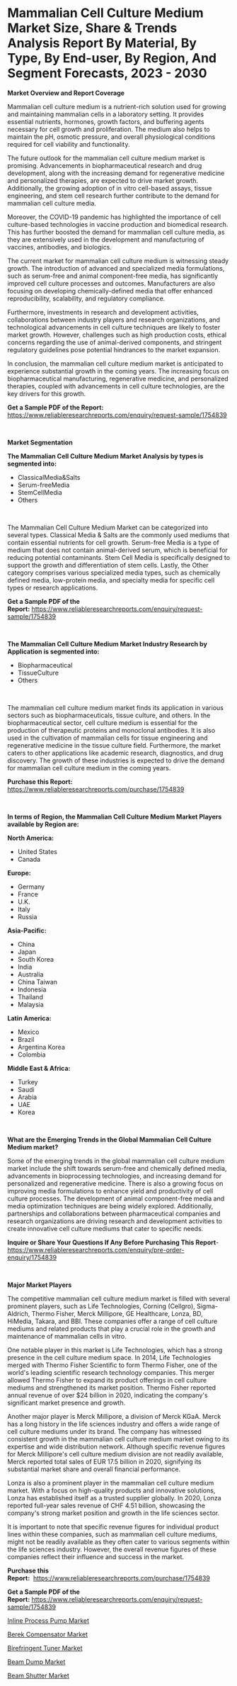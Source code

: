 <p><h1>Mammalian Cell Culture Medium Market Size, Share & Trends Analysis Report By Material, By Type, By End-user, By Region, And Segment Forecasts, 2023 - 2030</h1></p><p><strong>Market Overview and Report Coverage</strong></p>
<p><p>Mammalian cell culture medium is a nutrient-rich solution used for growing and maintaining mammalian cells in a laboratory setting. It provides essential nutrients, hormones, growth factors, and buffering agents necessary for cell growth and proliferation. The medium also helps to maintain the pH, osmotic pressure, and overall physiological conditions required for cell viability and functionality.</p><p>The future outlook for the mammalian cell culture medium market is promising. Advancements in biopharmaceutical research and drug development, along with the increasing demand for regenerative medicine and personalized therapies, are expected to drive market growth. Additionally, the growing adoption of in vitro cell-based assays, tissue engineering, and stem cell research further contribute to the demand for mammalian cell culture media.</p><p>Moreover, the COVID-19 pandemic has highlighted the importance of cell culture-based technologies in vaccine production and biomedical research. This has further boosted the demand for mammalian cell culture media, as they are extensively used in the development and manufacturing of vaccines, antibodies, and biologics.</p><p>The current market for mammalian cell culture medium is witnessing steady growth. The introduction of advanced and specialized media formulations, such as serum-free and animal component-free media, has significantly improved cell culture processes and outcomes. Manufacturers are also focusing on developing chemically-defined media that offer enhanced reproducibility, scalability, and regulatory compliance.</p><p>Furthermore, investments in research and development activities, collaborations between industry players and research organizations, and technological advancements in cell culture techniques are likely to foster market growth. However, challenges such as high production costs, ethical concerns regarding the use of animal-derived components, and stringent regulatory guidelines pose potential hindrances to the market expansion.</p><p>In conclusion, the mammalian cell culture medium market is anticipated to experience substantial growth in the coming years. The increasing focus on biopharmaceutical manufacturing, regenerative medicine, and personalized therapies, coupled with advancements in cell culture technologies, are the key drivers for this growth.</p></p>
<p><strong>Get a Sample PDF of the Report:</strong> <a href="https://www.reliableresearchreports.com/enquiry/request-sample/1754839">https://www.reliableresearchreports.com/enquiry/request-sample/1754839</a></p>
<p>&nbsp;</p>
<p><strong>Market Segmentation</strong></p>
<p><strong>The Mammalian Cell Culture Medium Market Analysis by types is segmented into:</strong></p>
<p><ul><li>ClassicalMedia&Salts</li><li>Serum-freeMedia</li><li>StemCellMedia</li><li>Others</li></ul></p>
<p>&nbsp;</p>
<p><p>The Mammalian Cell Culture Medium Market can be categorized into several types. Classical Media & Salts are the commonly used mediums that contain essential nutrients for cell growth. Serum-free Media is a type of medium that does not contain animal-derived serum, which is beneficial for reducing potential contaminants. Stem Cell Media is specifically designed to support the growth and differentiation of stem cells. Lastly, the Other category comprises various specialized media types, such as chemically defined media, low-protein media, and specialty media for specific cell types or research applications.</p></p>
<p><strong>Get a Sample PDF of the Report:</strong>&nbsp;<a href="https://www.reliableresearchreports.com/enquiry/request-sample/1754839">https://www.reliableresearchreports.com/enquiry/request-sample/1754839</a></p>
<p>&nbsp;</p>
<p><strong>The Mammalian Cell Culture Medium Market Industry Research by Application is segmented into:</strong></p>
<p><ul><li>Biopharmaceutical</li><li>TissueCulture</li><li>Others</li></ul></p>
<p>&nbsp;</p>
<p><p>The mammalian cell culture medium market finds its application in various sectors such as biopharmaceuticals, tissue culture, and others. In the biopharmaceutical sector, cell culture medium is essential for the production of therapeutic proteins and monoclonal antibodies. It is also used in the cultivation of mammalian cells for tissue engineering and regenerative medicine in the tissue culture field. Furthermore, the market caters to other applications like academic research, diagnostics, and drug discovery. The growth of these industries is expected to drive the demand for mammalian cell culture medium in the coming years.</p></p>
<p><strong>Purchase this Report:</strong>&nbsp; <a href="https://www.reliableresearchreports.com/purchase/1754839">https://www.reliableresearchreports.com/purchase/1754839</a></p>
<p>&nbsp;</p>
<p><strong>In terms of Region, the Mammalian Cell Culture Medium Market Players available by Region are:</strong></p>
<p>
    <p> <strong> North America: </strong>
        <ul>
            <li>United States</li>
            <li>Canada</li>
        </ul>
        </p> 
    <p> <strong> Europe: </strong>
        <ul>
            <li>Germany</li>
            <li>France</li>
            <li>U.K.</li>
            <li>Italy</li>
            <li>Russia</li>
        </ul>
        </p> 
    <p> <strong> Asia-Pacific: </strong>
        <ul>
            <li>China</li>
            <li>Japan</li>
            <li>South Korea</li>
            <li>India</li>
            <li>Australia</li>
            <li>China Taiwan</li>
            <li>Indonesia</li>
            <li>Thailand</li>
            <li>Malaysia</li>
        </ul>
        </p> 
    <p> <strong> Latin America: </strong>
        <ul>
            <li>Mexico</li>
            <li>Brazil</li>
            <li>Argentina Korea</li>
            <li>Colombia</li>
        </ul>
        </p> 
    <p> <strong> Middle East & Africa: </strong>
        <ul>
            <li>Turkey</li>
            <li>Saudi</li>
            <li>Arabia</li>
            <li>UAE</li>
            <li>Korea</li>
        </ul>
    </p>
    </p>
<p>&nbsp;</p>
<p><strong>What are the Emerging Trends in the Global Mammalian Cell Culture Medium market?</strong></p>
<p><p>Some of the emerging trends in the global mammalian cell culture medium market include the shift towards serum-free and chemically defined media, advancements in bioprocessing technologies, and increasing demand for personalized and regenerative medicine. There is also a growing focus on improving media formulations to enhance yield and productivity of cell culture processes. The development of animal component-free media and media optimization techniques are being widely explored. Additionally, partnerships and collaborations between pharmaceutical companies and research organizations are driving research and development activities to create innovative cell culture mediums that cater to specific needs.</p></p>
<p><strong>Inquire or Share Your Questions If Any Before Purchasing This Report</strong>- <a href="https://www.reliableresearchreports.com/enquiry/pre-order-enquiry/1754839">https://www.reliableresearchreports.com/enquiry/pre-order-enquiry/1754839</a></p>
<p>&nbsp;</p>
<p><strong>Major Market Players</strong></p>
<p><p>The competitive mammalian cell culture medium market is filled with several prominent players, such as Life Technologies, Corning (Cellgro), Sigma-Aldrich, Thermo Fisher, Merck Millipore, GE Healthcare, Lonza, BD, HiMedia, Takara, and BBI. These companies offer a range of cell culture mediums and related products that play a crucial role in the growth and maintenance of mammalian cells in vitro.</p><p>One notable player in this market is Life Technologies, which has a strong presence in the cell culture medium space. In 2014, Life Technologies merged with Thermo Fisher Scientific to form Thermo Fisher, one of the world's leading scientific research technology companies. This merger allowed Thermo Fisher to expand its product offerings in cell culture mediums and strengthened its market position. Thermo Fisher reported annual revenue of over $24 billion in 2020, indicating the company's significant market presence and growth.</p><p>Another major player is Merck Millipore, a division of Merck KGaA. Merck has a long history in the life sciences industry and offers a wide range of cell culture mediums under its brand. The company has witnessed consistent growth in the mammalian cell culture medium market owing to its expertise and wide distribution network. Although specific revenue figures for Merck Millipore's cell culture medium division are not readily available, Merck reported total sales of EUR 17.5 billion in 2020, signifying its substantial market share and overall financial performance.</p><p>Lonza is also a prominent player in the mammalian cell culture medium market. With a focus on high-quality products and innovative solutions, Lonza has established itself as a trusted supplier globally. In 2020, Lonza reported full-year sales revenue of CHF 4.51 billion, showcasing the company's strong market position and growth in the life sciences sector.</p><p>It is important to note that specific revenue figures for individual product lines within these companies, such as mammalian cell culture mediums, might not be readily available as they often cater to various segments within the life sciences industry. However, the overall revenue figures of these companies reflect their influence and success in the market.</p></p>
<p><strong>Purchase this Report:</strong>&nbsp;&nbsp;<a href="https://www.reliableresearchreports.com/purchase/1754839">https://www.reliableresearchreports.com/purchase/1754839</a></p>
<p></p>
<p><strong>Get a Sample PDF of the Report:</strong>&nbsp;<a href="https://www.reliableresearchreports.com/enquiry/request-sample/1754839">https://www.reliableresearchreports.com/enquiry/request-sample/1754839</a></p>
<p><p><a href="https://medium.com/@chiragreportprime2/analyzing-inline-process-pump-market-global-industry-perspective-and-forecast-2023-to-2030-28ab1b402277">Inline Process Pump Market</a></p><p><a href="https://medium.com/@joelstrosin1928/berek-compensator-market-analysis-and-sze-forecasted-for-period-from-2023-to-2030-a86deff74fc1">Berek Compensator Market</a></p><p><a href="https://medium.com/@ursulastark1/birefringent-tuner-market-analysis-its-cagr-market-segmentation-and-global-industry-overview-91a5b32c5813">Birefringent Tuner Market</a></p><p><a href="https://medium.com/@jailynpurdy1934/beam-dump-market-comprehensive-assessment-by-type-application-and-geography-0737618843ec">Beam Dump Market</a></p><p><a href="https://medium.com/@germanbraun1929/beam-shutter-market-exploring-market-share-market-trends-and-future-growth-422ab78a21eb">Beam Shutter Market</a></p></p>